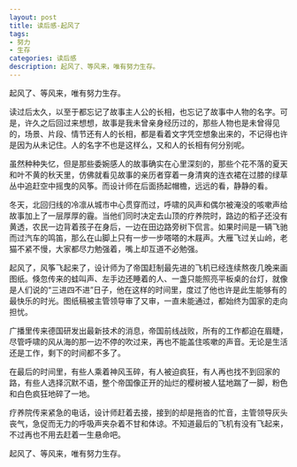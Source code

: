 ```yaml
---
layout: post
title: 读后感-起风了
tags:
- 努力
- 生存
categories: 读后感
description: 起风了、等风来，唯有努力生存。 
---
```

起风了、等风来，唯有努力生存。 




读过后太久，以至于都忘记了故事主人公的长相，也忘记了故事中人物的名字。可是，许久之后回过来想想，故事是我未曾亲身经历过的，那些人物也是未曾得见的，场景、片段、情节还有人的长相，都是看着文字凭空想象出来的，不记得也许是因为从未记住。人的名字不也是这样么，又和人的长相有何分别呢。 

虽然种种失忆，但是那些委婉感人的故事确实在心里深刻的，那些个花不落的夏天和叶不黄的秋天里，仿佛就看见故事的亲历者穿着一身清爽的连衣裙在过膝的绿草丛中追赶空中摇曳的风筝。而设计师在后面扬起帽檐，远远的看，静静的看。 

冬天，北回归线的冷凛从城市中心贯穿而过，呼啸的风声和偶尔被淹没的咳嗽声给故事加上了一层厚厚的霾。当他们同时决定去山顶的疗养院时，路边的稻子还没有黄透，农民一边背着孩子在身后，一边在田边路旁树下侃言。如果时间是一辆飞驰而过汽车的鸣笛，那么在山脚上只有一步一步嗒嗒的木屐声。大雁飞过关山岭，老猫不紧不慢，大家都尽力勉强着，嘴上却互道不必勉强。 

起风了，风筝飞起来了，设计师为了帝国赶制最先进的飞机已经连续熬夜几晚来画图纸。倏忽传来的蛙叫声、左手边还睡着的人、一盏只能照亮平板桌的台灯，就像是人们说的“三进四不进”日子，他在这样的时间里，度过了他也许是此生能够有的最快乐的时光。图纸稿被主管领导审了又审，一直未能通过，都始终为国家的走向担忧。 

广播里传来德国研发出最新技术的消息，帝国前线战败，所有的工作都迫在眉睫，尽管呼啸的风从海的那一边不停的吹过来，再也不能盖住咳嗽的声音。无论是生活还是工作，剩下的时间都不多了。 

在最后的时间里，有些人乘着神风玉碎，有人被迫疯狂，有人再也找不到回家的路，有些人选择沉默不语，整个帝国像正开的灿烂的樱树被人猛地踹了一脚，粉色和白色疯狂地碎了一地。 

疗养院传来紧急的电话，设计师赶着去接，接到的却是拖沓的忙音，主管领导灰头丧气，急促而无力的呼吸声夹杂着不甘和体谅。不知道最后的飞机有没有飞起来，不过再也不用去赶着一生悬命吧。 

起风了、等风来，唯有努力生存。 
